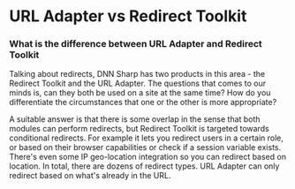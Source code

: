 # URL Adapter vs Redirect Toolkit

### What is the difference between URL Adapter and Redirect Toolkit


Talking about redirects, DNN Sharp has two products in this area - the Redirect Toolkit and the URL Adapter. The questions that comes to our minds is, can they both be used on a site at the same time? How do you differentiate the circumstances that one or the other is more appropriate?

A suitable answer is that there is some overlap in the sense that both modules can perform redirects, but Redirect Toolkit is targeted towards conditional redirects. For example it lets you redirect users in a certain role, or based on their browser capabilities or check if a session variable exists. There's even some IP geo-location integration so you can redirect based on location. In total, there are dozens of redirect types. URL Adapter can only redirect based on what's already in the URL.
